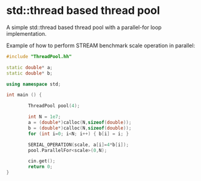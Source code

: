 # std::thread based thread pool
A simple std::thread based thread pool with a parallel-for loop implementation.


Example of how to perform STREAM benchmark scale operation in parallel:
```C++
#include "ThreadPool.hh"

static double* a;
static double* b;

using namespace std;

int main () {

        ThreadPool pool(4);

        int N = 1e7;
        a = (double*)calloc(N,sizeof(double));
        b = (double*)calloc(N,sizeof(double));
        for (int i=0; i<N; i++) { b[i] = i; }

        SERIAL_OPERATION(scale, a[i]=4*b[i]);
        pool.ParallelFor<scale>(0,N);

        cin.get();
        return 0;
}

```
